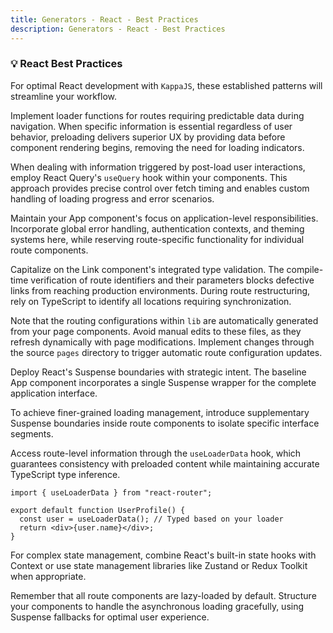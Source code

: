 ```yaml
---
title: Generators - React - Best Practices
description: Generators - React - Best Practices
---
```


### 💡 React Best Practices

For optimal React development with `KappaJS`, these established patterns will streamline your workflow.

Implement loader functions for routes requiring predictable data during navigation.
When specific information is essential regardless of user behavior,
preloading delivers superior UX by providing data before component rendering begins,
removing the need for loading indicators.

When dealing with information triggered by post-load user interactions,
employ React Query's `useQuery` hook within your components.
This approach provides precise control over fetch timing and enables custom handling of loading progress and error scenarios.

Maintain your App component's focus on application-level responsibilities.
Incorporate global error handling, authentication contexts, and theming systems here,
while reserving route-specific functionality for individual route components.

Capitalize on the Link component's integrated type validation.
The compile-time verification of route identifiers and their parameters blocks defective links from reaching production environments.
During route restructuring, rely on TypeScript to identify all locations requiring synchronization.

Note that the routing configurations within `lib` are automatically generated from your page components.
Avoid manual edits to these files, as they refresh dynamically with page modifications.
Implement changes through the source `pages` directory to trigger automatic route configuration updates.

Deploy React's Suspense boundaries with strategic intent.
The baseline App component incorporates a single Suspense wrapper for the complete application interface.

To achieve finer-grained loading management,
introduce supplementary Suspense boundaries inside route components to isolate specific interface segments.

Access route-level information through the `useLoaderData` hook,
which guarantees consistency with preloaded content while maintaining accurate TypeScript type inference.

```tsx
import { useLoaderData } from "react-router";

export default function UserProfile() {
  const user = useLoaderData(); // Typed based on your loader
  return <div>{user.name}</div>;
}
```

For complex state management, combine React's built-in state hooks with Context
or use state management libraries like Zustand or Redux Toolkit when appropriate.

Remember that all route components are lazy-loaded by default.
Structure your components to handle the asynchronous loading gracefully,
using Suspense fallbacks for optimal user experience.


